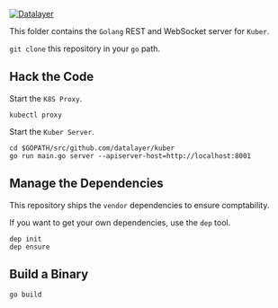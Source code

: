 [![Datalayer](http://datalayer.io/img/logo-datalayer-horizontal.png)](http://datalayer.io)

This folder contains the `Golang` REST and WebSocket server for `Kuber`.

`git clone` this repository in your `go` path.

## Hack the Code

Start the `K8S Proxy`.

```
kubectl proxy
```

Start the `Kuber Server`.

```
cd $GOPATH/src/github.com/datalayer/kuber
go run main.go server --apiserver-host=http://localhost:8001
```

## Manage the Dependencies

This repository ships the `vendor` dependencies to ensure comptability.

If you want to get your own dependencies, use the `dep` tool.

```shell
dep init
dep ensure
```

## Build a Binary

```shell
go build
```
